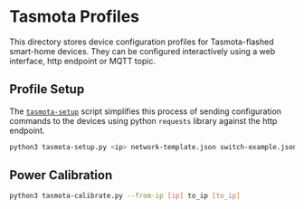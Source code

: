 # Tasmota Profiles

This directory stores device configuration profiles for Tasmota-flashed smart-home devices. They can be configured interactively using a web interface, http endpoint or MQTT topic.

## Profile Setup

The [`tasmota-setup`](tasmota-setup.py) script simplifies this process of sending configuration commands to the devices using python `requests` library against the http endpoint.

```sh
python3 tasmota-setup.py <ip> network-template.json switch-example.json
```

## Power Calibration

```sh
python3 tasmota-calibrate.py --from-ip [ip] to_ip [to_ip]
```
